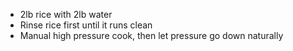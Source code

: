 - 2lb rice with 2lb water
- Rinse rice first until it runs clean
- Manual high pressure cook, then let pressure go down naturally